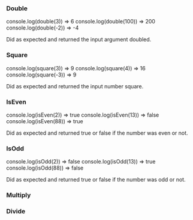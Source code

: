 ### Double

console.log(double(3)) => 6
console.log(double(100)) => 200
console.log(double(-2)) => -4

Did as expected and returned the input argument doubled.

### Square

console.log(square(3)) => 9
console.log(square(4)) => 16
console.log(square(-3)) => 9

Did as expected and returned the input number square.

### IsEven

console.log(isEven(2)) => true
console.log(isEven(13)) => false
console.log(isEven(88)) => true

Did as expected and returned true or false if the number was even or not.

### IsOdd

console.log(isOdd(2)) => false
console.log(isOdd(13)) => true
console.log(isOdd(88)) => false

Did as expected and returned true or false if the number was odd or not.

### Multiply

### Divide

